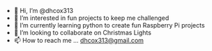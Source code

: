 - 👋 Hi, I’m @dhcox313
- 👀 I’m interested in fun projects to keep me challenged
- 🌱 I’m currently learning python to create fun Raspberry Pi projects
- 💞️ I’m looking to collaborate on Christmas Lights
- 📫 How to reach me ... dhcox313@gmail.com

<!---
dhcox313/dhcox313 is a ✨ special ✨ repository because its `README.md` (this file) appears on your GitHub profile.
You can click the Preview link to take a look at your changes.
--->
